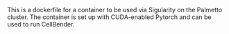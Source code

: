 This is a dockerfile for a container to be used via Sigularity on the 
Palmetto cluster. The container is set up with CUDA-enabled Pytorch and 
can be used to run CellBender.
